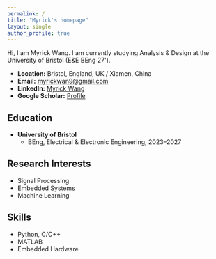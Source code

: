 ```yaml
---
permalink: /
title: "Myrick's homepage"
layout: single
author_profile: true
---
```


Hi, I am Myrick Wang. I am currently studying Analysis & Design at the University of Bristol (E&E BEng 27').

- **Location:** Bristol, England, UK / Xiamen, China
- **Email:** myrickwan9@gmail.com
- **LinkedIn:** [Myrick Wang](https://www.linkedin.com/in/myrick-wang)
- **Google Scholar:** [Profile](https://scholar.google.com/citations?user=PS_CX0AAAAAJ)

## Education
- **University of Bristol**
  - BEng, Electrical & Electronic Engineering, 2023–2027

## Research Interests
- Signal Processing
- Embedded Systems
- Machine Learning

## Skills
- Python, C/C++
- MATLAB
- Embedded Hardware
